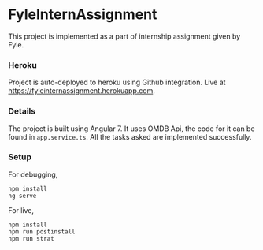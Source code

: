 # FyleInternAssignment

This project is implemented as a part of internship assignment given by Fyle.

### Heroku

Project is auto-deployed to heroku using Github integration.
Live at https://fyleinternassignment.herokuapp.com.

### Details

The project is built using Angular 7.
It uses OMDB Api, the code for it can be found in `app.service.ts`.
All the tasks asked are implemented successfully.

### Setup

For debugging, 
```
npm install
ng serve
```

For live,
```
npm install
npm run postinstall
npm run strat
```
